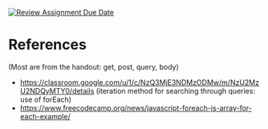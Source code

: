 [![Review Assignment Due Date](https://classroom.github.com/assets/deadline-readme-button-22041afd0340ce965d47ae6ef1cefeee28c7c493a6346c4f15d667ab976d596c.svg)](https://classroom.github.com/a/fO1z5voz)


# References

(Most are from the handout: get, post, query, body)
- https://classroom.google.com/u/1/c/NzQ3MjE3NDMzODMw/m/NzU2MzU2NDQyMTY0/details
(iteration method for searching through queries: use of forEach)
- https://www.freecodecamp.org/news/javascript-foreach-js-array-for-each-example/